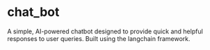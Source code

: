 # chat_bot
A simple, AI-powered chatbot designed to provide quick and helpful responses to user queries. Built using the langchain framework.



